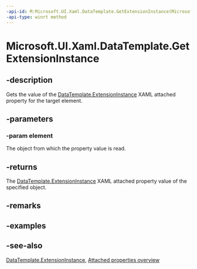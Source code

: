 ```yaml
---
-api-id: M:Microsoft.UI.Xaml.DataTemplate.GetExtensionInstance(Microsoft.UI.Xaml.FrameworkElement)
-api-type: winrt method
---
```


<!-- Method syntax
public Microsoft.UI.Xaml.IDataTemplateExtension GetExtensionInstance(Microsoft.UI.Xaml.FrameworkElement element)
-->

# Microsoft.UI.Xaml.DataTemplate.GetExtensionInstance

## -description
Gets the value of the [DataTemplate.ExtensionInstance](datatemplate_extensioninstance.md) XAML attached property for the target element.

## -parameters

### -param element

The object from which the property value is read.

## -returns
The [DataTemplate.ExtensionInstance](datatemplate_extensioninstance.md) XAML attached property value of the specified object.

## -remarks

## -examples

## -see-also

[DataTemplate.ExtensionInstance](datatemplate_extensioninstance.md), [Attached properties overview](/windows/uwp/xaml-platform/attached-properties-overview)
